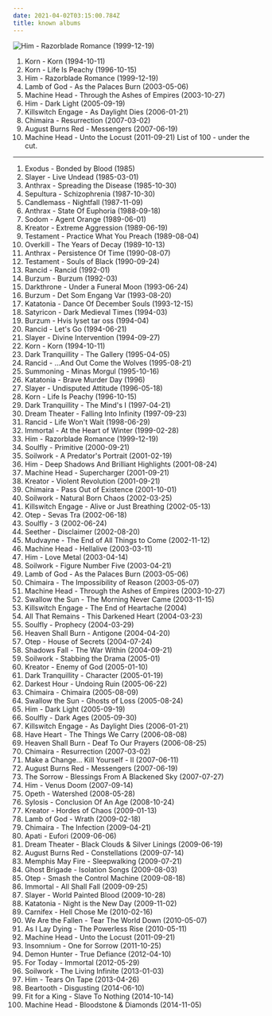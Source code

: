 ```yaml
---
date: 2021-04-02T03:15:00.784Z
title: known albums
---
```

![Him - Razorblade Romance (1999-12-19)](http://coverartarchive.org/release/c38d4983-987f-35b9-9683-932192d5e3c4/19881038050-500.jpg "Him - Razorblade Romance (1999-12-19)")
1. <span title="#nu_metal">Korn - Korn (1994-10-11)</span>
2. <span title="#nu_metal #1996">Korn - Life Is Peachy (1996-10-15)</span>
3. <span title="#love_metal #him #rock">Him - Razorblade Romance (1999-12-19)</span>
4. <span title="#groove_metal #metalcore #thrash_metal #metal #2003">Lamb of God - As the Palaces Burn (2003-05-06)</span>
5. <span title="#thrash_metal #groove_metal">Machine Head - Through the Ashes of Empires (2003-10-27)</span>
6. <span title="#love_metal #rock">Him - Dark Light (2005-09-19)</span>
7. <span title="#metalcore">Killswitch Engage - As Daylight Dies (2006-01-21)</span>
8. <span title="#metalcore #groove_metal">Chimaira - Resurrection (2007-03-02)</span>
9. <span title="#metalcore">August Burns Red - Messengers (2007-06-19)</span>
10. <span title="#thrash_metal #groove_metal #2011">Machine Head - Unto the Locust (2011-09-21)</span>
List of 100 - under the cut.
<!-- more -->
-----
1. <span title="#thrash_metal">Exodus - Bonded by Blood (1985)</span>
2. <span title="#thrash_metal">Slayer - Live Undead (1985-03-01)</span>
3. <span title="#thrash_metal">Anthrax - Spreading the Disease (1985-10-30)</span>
4. <span title="#thrash_metal">Sepultura - Schizophrenia (1987-10-30)</span>
5. <span title="#doom_metal">Candlemass - Nightfall (1987-11-09)</span>
6. <span title="#thrash_metal">Anthrax - State Of Euphoria (1988-09-18)</span>
7. <span title="#thrash_metal">Sodom - Agent Orange (1989-06-01)</span>
8. <span title="#thrash_metal">Kreator - Extreme Aggression (1989-06-19)</span>
9. <span title="#thrash_metal">Testament - Practice What You Preach (1989-08-04)</span>
10. <span title="#thrash_metal">Overkill - The Years of Decay (1989-10-13)</span>
11. <span title="#thrash_metal">Anthrax - Persistence Of Time (1990-08-07)</span>
12. <span title="#thrash_metal">Testament - Souls of Black (1990-09-24)</span>
13. <span title="#punk #punk_rock">Rancid - Rancid (1992-01)</span>
14. <span title="#black_metal">Burzum - Burzum (1992-03)</span>
15. <span title="#black_metal">Darkthrone - Under a Funeral Moon (1993-06-24)</span>
16. <span title="#black_metal">Burzum - Det Som Engang Var (1993-08-20)</span>
17. <span title="#doom_metal #death_doom_metal">Katatonia - Dance Of December Souls (1993-12-15)</span>
18. <span title="#black_metal">Satyricon - Dark Medieval Times (1994-03)</span>
19. <span title="#black_metal #ambient_black_metal">Burzum - Hvis lyset tar oss (1994-04)</span>
20. <span title="#punk #punk_rock">Rancid - Let's Go (1994-06-21)</span>
21. <span title="#thrash_metal">Slayer - Divine Intervention (1994-09-27)</span>
22. <span title="#nu_metal">Korn - Korn (1994-10-11)</span>
23. <span title="#melodic_death_metal">Dark Tranquillity - The Gallery (1995-04-05)</span>
24. <span title="#punk #punk_rock #ska_punk">Rancid - ...And Out Come the Wolves (1995-08-21)</span>
25. <span title="#atmospheric_black_metal #epic_black_metal #black_metal">Summoning - Minas Morgul (1995-10-16)</span>
26. <span title="#doom_metal #death_doom_metal">Katatonia - Brave Murder Day (1996)</span>
27. <span title="#thrash_metal #hardcore #hardcore_punk #punk">Slayer - Undisputed Attitude (1996-05-18)</span>
28. <span title="#nu_metal #1996">Korn - Life Is Peachy (1996-10-15)</span>
29. <span title="#melodic_death_metal">Dark Tranquillity - The Mind's I (1997-04-21)</span>
30. <span title="#progressive_metal #progressive_rock">Dream Theater - Falling Into Infinity (1997-09-23)</span>
31. <span title="#punk #punk_rock">Rancid - Life Won't Wait (1998-06-29)</span>
32. <span title="#black_metal">Immortal - At the Heart of Winter (1999-02-28)</span>
33. <span title="#love_metal #him #rock">Him - Razorblade Romance (1999-12-19)</span>
34. <span title="#nu_metal #metal #alternative_metal #tribal_metal">Soulfly - Primitive (2000-09-21)</span>
35. <span title="#melodic_death_metal">Soilwork - A Predator's Portrait (2001-02-19)</span>
36. <span title="#love_metal #him #gothic_rock">Him - Deep Shadows And Brilliant Highlights (2001-08-24)</span>
37. <span title="#nu_metal #metal #groove_metal #thrash_metal">Machine Head - Supercharger (2001-09-21)</span>
38. <span title="#thrash_metal">Kreator - Violent Revolution (2001-09-21)</span>
39. <span title="#metalcore #nu_metal">Chimaira - Pass Out of Existence (2001-10-01)</span>
40. <span title="#melodic_death_metal">Soilwork - Natural Born Chaos (2002-03-25)</span>
41. <span title="#metalcore">Killswitch Engage - Alive or Just Breathing (2002-05-13)</span>
42. <span title="#metal #nu_metal #female_fronted_metal">Otep - Sevas Tra (2002-06-18)</span>
43. <span title="#thrash_metal #nu_metal #groove_metal #alternative_metal #metal #hardcore">Soulfly - 3 (2002-06-24)</span>
44. <span title="#grunge #metal #hard_rock">Seether - Disclaimer (2002-08-20)</span>
45. <span title="#alternative_metal #nu_metal #metal #2002">Mudvayne - The End of All Things to Come (2002-11-12)</span>
46. <span title="#thrash_metal #groove_metal">Machine Head - Hellalive (2003-03-11)</span>
47. <span title="#love_metal #him #gothic_rock">Him - Love Metal (2003-04-14)</span>
48. <span title="#melodic_death_metal">Soilwork - Figure Number Five (2003-04-21)</span>
49. <span title="#groove_metal #metalcore #thrash_metal #metal #2003">Lamb of God - As the Palaces Burn (2003-05-06)</span>
50. <span title="#metalcore">Chimaira - The Impossibility of Reason (2003-05-07)</span>
51. <span title="#thrash_metal #groove_metal">Machine Head - Through the Ashes of Empires (2003-10-27)</span>
52. <span title="#doom_metal #death_doom_metal">Swallow the Sun - The Morning Never Came (2003-11-15)</span>
53. <span title="#metalcore">Killswitch Engage - The End of Heartache (2004)</span>
54. <span title="#metalcore">All That Remains - This Darkened Heart (2004-03-23)</span>
55. <span title="#thrash_metal #groove_metal #metal">Soulfly - Prophecy (2004-03-29)</span>
56. <span title="#metalcore #melodic_death_metal">Heaven Shall Burn - Antigone (2004-04-20)</span>
57. <span title="#metal #metalcore #female_fronted_metal #nu_metal">Otep - House of Secrets (2004-07-24)</span>
58. <span title="#metalcore">Shadows Fall - The War Within (2004-09-21)</span>
59. <span title="#melodic_death_metal">Soilwork - Stabbing the Drama (2005-01)</span>
60. <span title="#thrash_metal">Kreator - Enemy of God (2005-01-10)</span>
61. <span title="#melodic_death_metal">Dark Tranquillity - Character (2005-01-19)</span>
62. <span title="#metalcore">Darkest Hour - Undoing Ruin (2005-06-22)</span>
63. <span title="#metalcore #groove_metal">Chimaira - Chimaira (2005-08-09)</span>
64. <span title="#doom_metal">Swallow the Sun - Ghosts of Loss (2005-08-24)</span>
65. <span title="#love_metal #rock">Him - Dark Light (2005-09-19)</span>
66. <span title="#thrash_metal #groove_metal">Soulfly - Dark Ages (2005-09-30)</span>
67. <span title="#metalcore">Killswitch Engage - As Daylight Dies (2006-01-21)</span>
68. <span title="#hardcore">Have Heart - The Things We Carry (2006-08-08)</span>
69. <span title="#metalcore #melodic_death_metal #deathcore">Heaven Shall Burn - Deaf To Our Prayers (2006-08-25)</span>
70. <span title="#metalcore #groove_metal">Chimaira - Resurrection (2007-03-02)</span>
71. <span title="#depressive_black_metal">Make a Change... Kill Yourself - II (2007-06-11)</span>
72. <span title="#metalcore">August Burns Red - Messengers (2007-06-19)</span>
73. <span title="#metalcore">The Sorrow - Blessings From A Blackened Sky (2007-07-27)</span>
74. <span title="#love_metal">Him - Venus Doom (2007-09-14)</span>
75. <span title="#progressive_metal #progressive_death_metal">Opeth - Watershed (2008-05-28)</span>
76. <span title="#thrash_metal #melodic_death_metal">Sylosis - Conclusion Of An Age (2008-10-24)</span>
77. <span title="#thrash_metal">Kreator - Hordes of Chaos (2009-01-13)</span>
78. <span title="#groove_metal">Lamb of God - Wrath (2009-02-18)</span>
79. <span title="#groove_metal #metalcore">Chimaira - The Infection (2009-04-21)</span>
80. <span title="#depressive_black_metal #albums_i_own_on_cd #known_albums">Apati - Eufori (2009-06-06)</span>
81. <span title="#progressive_metal">Dream Theater - Black Clouds & Silver Linings (2009-06-19)</span>
82. <span title="#metalcore">August Burns Red - Constellations (2009-07-14)</span>
83. <span title="#post_hardcore">Memphis May Fire - Sleepwalking (2009-07-21)</span>
84. <span title="#melodic_death_metal #progressive_metal #2009 #doom_metal">Ghost Brigade - Isolation Songs (2009-08-03)</span>
85. <span title="#metal #nu_metal">Otep - Smash the Control Machine (2009-08-18)</span>
86. <span title="#black_metal">Immortal - All Shall Fall (2009-09-25)</span>
87. <span title="#thrash_metal">Slayer - World Painted Blood (2009-10-28)</span>
88. <span title="#progressive_metal #doom_metal #2009 #alternative_metal">Katatonia - Night is the New Day (2009-11-02)</span>
89. <span title="#deathcore">Carnifex - Hell Chose Me (2010-02-16)</span>
90. <span title="#rock #alternative_rock #2010">We Are the Fallen - Tear The World Down (2010-05-07)</span>
91. <span title="#metalcore">As I Lay Dying - The Powerless Rise (2010-05-11)</span>
92. <span title="#thrash_metal #groove_metal #2011">Machine Head - Unto the Locust (2011-09-21)</span>
93. <span title="#melodic_death_metal">Insomnium - One for Sorrow (2011-10-25)</span>
94. <span title="#metalcore #christian #melodic_metalcore">Demon Hunter - True Defiance (2012-04-10)</span>
95. <span title="#metalcore #hardcore">For Today - Immortal (2012-05-29)</span>
96. <span title="#melodic_death_metal">Soilwork - The Living Infinite (2013-01-03)</span>
97. <span title="#2013">Him - Tears On Tape (2013-04-26)</span>
98. <span title="#post_hardcore">Beartooth - Disgusting (2014-06-10)</span>
99. <span title="#metalcore #metal #hardcore #emo #screamo #christian #post_hardcore #deathcore #christian_metalcore #known_albums #dannnnnnggg">Fit for a King - Slave To Nothing (2014-10-14)</span>
100. <span title="#groove_metal #2014 #thrash_metal">Machine Head - Bloodstone & Diamonds (2014-11-05)</span>
